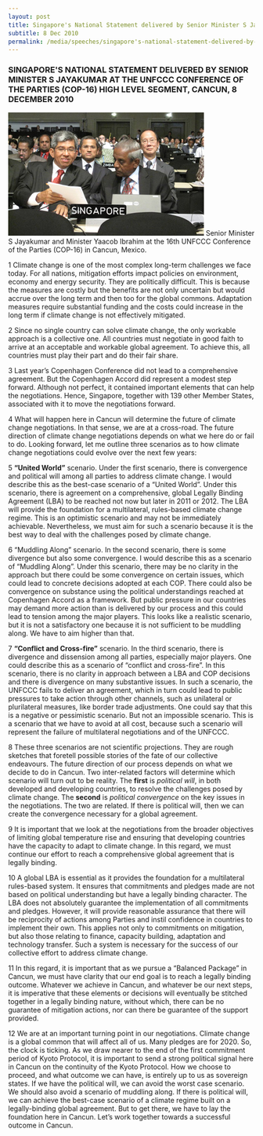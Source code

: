 ```yaml
---
layout: post
title: Singapore's National Statement delivered by Senior Minister S Jayakumar at the UNFCCC Conference of the Parties (COP-16) High Level Segment, Cancun, 8 December 2010
subtitle: 8 Dec 2010
permalink: /media/speeches/singapore's-national-statement-delivered-by-senior-minister-s-jayakumar-at-the-unfccc-conference-of-the-parties
---
```


### SINGAPORE'S NATIONAL STATEMENT DELIVERED BY SENIOR MINISTER S JAYAKUMAR AT THE UNFCCC CONFERENCE OF THE PARTIES (COP-16) HIGH LEVEL SEGMENT, CANCUN, 8 DECEMBER 2010


<a href="/images/cancun-mexico.jpg" target="_blank"> ![Senior Minister S Jayakumar and Minister Yaacob Ibrahim at the 16th UNFCCC Conference of the Parties (COP-16) in Cancun, Mexico](/images/cancun-mexico.jpg "Senior Minister S Jayakumar and Minister Yaacob Ibrahim at the 16th UNFCCC Conference of the Parties (COP-16) in Cancun, Mexico")</a>
Senior Minister S Jayakumar and Minister Yaacob Ibrahim at the 16th UNFCCC Conference of the Parties (COP-16) in Cancun, Mexico.

1 Climate change is one of the most complex long-term challenges we face today. For all nations, mitigation efforts impact policies on environment, economy and energy security. They are politically difficult. This is because the measures are costly but the benefits are not only uncertain but would accrue over the long term and then too for the global commons. Adaptation measures require substantial funding and the costs could increase in the long term if climate change is not effectively mitigated.

2 Since no single country can solve climate change, the only workable approach is a collective one. All countries must negotiate in good faith to arrive at an acceptable and workable global agreement. To achieve this, all countries must play their part and do their fair share.

3 Last year’s Copenhagen Conference did not lead to a comprehensive agreement. But the Copenhagen Accord did represent a modest step forward. Although not perfect, it contained important elements that can help the negotiations. Hence, Singapore, together with 139 other Member States, associated with it to move the negotiations forward.

4 What will happen here in Cancun will determine the future of climate change negotiations. In that sense, we are at a cross-road. The future direction of climate change negotiations depends on what we here do or fail to do. Looking forward, let me outline three scenarios as to how climate change negotiations could evolve over the next few years:

5 **“United World”** scenario. Under the first scenario, there is convergence and political will among all parties to address climate change. I would describe this as the best-case scenario of a “United World”. Under this scenario, there is agreement on a comprehensive, global Legally Binding Agreement (LBA) to be reached not now but later in 2011 or 2012. The LBA will provide the foundation for a multilateral, rules-based climate change regime. This is an optimistic scenario and may not be immediately achievable. Nevertheless, we must aim for such a scenario because it is the best way to deal with the challenges posed by climate change.

6 “Muddling Along” scenario. In the second scenario, there is some divergence but also some convergence. I would describe this as a scenario of “Muddling Along”. Under this scenario, there may be no clarity in the approach but there could be some convergence on certain issues, which could lead to concrete decisions adopted at each COP. There could also be convergence on substance using the political understandings reached at Copenhagen Accord as a framework. But public pressure in our countries may demand more action than is delivered by our process and this could lead to tension among the major players. This looks like a realistic scenario, but it is not a satisfactory one because it is not sufficient to be muddling along. We have to aim higher than that.


7 **“Conflict and Cross-fire”** scenario. In the third scenario, there is divergence and dissension among all parties, especially major players. One could describe this as a scenario of “conflict and cross-fire”. In this scenario, there is no clarity in approach between a LBA and COP decisions and there is divergence on many substantive issues. In such a scenario, the UNFCCC fails to deliver an agreement, which in turn could lead to public pressures to take action through other channels, such as unilateral or plurilateral measures, like border trade adjustments. One could say that this is a negative or pessimistic scenario. But not an impossible scenario. This is a scenario that we have to avoid at all cost, because such a scenario will represent the failure of multilateral negotiations and of the UNFCCC.


8 These three scenarios are not scientific projections. They are rough sketches that foretell possible stories of the fate of our collective endeavours. The future direction of our process depends on what we decide to do in Cancun. Two inter-related factors will determine which scenario will turn out to be reality. The **first** is *political will*, in both developed and developing countries, to resolve the challenges posed by climate change. The **second** is *political convergence* on the key issues in the negotiations. The two are related. If there is political will, then we can create the convergence necessary for a global agreement.

9 It is important that we look at the negotiations from the broader objectives of limiting global temperature rise and ensuring that developing countries have the capacity to adapt to climate change. In this regard, we must continue our effort to reach a comprehensive global agreement that is legally binding.


10 A global LBA is essential as it provides the foundation for a multilateral rules-based system. It ensures that commitments and pledges made are not based on political understanding but have a legally binding character. The LBA does not absolutely guarantee the implementation of all commitments and pledges. However, it will provide reasonable assurance that there will be reciprocity of actions among Parties and instil confidence in countries to implement their own. This applies not only to commitments on mitigation, but also those relating to finance, capacity building, adaptation and technology transfer. Such a system is necessary for the success of our collective effort to address climate change.


11 In this regard, it is important that as we pursue a “Balanced Package” in Cancun, we must have clarity that our end goal is to reach a legally binding outcome. Whatever we achieve in Cancun, and whatever be our next steps, it is imperative that these elements or decisions will eventually be stitched together in a legally binding nature, without which, there can be no guarantee of mitigation actions, nor can there be guarantee of the support provided.


12 We are at an important turning point in our negotiations. Climate change is a global common that will affect all of us. Many pledges are for 2020. So, the clock is ticking. As we draw nearer to the end of the first commitment period of Kyoto Protocol, it is important to send a strong political signal here in Cancun on the continuity of the Kyoto Protocol. How we choose to proceed, and what outcome we can have, is entirely up to us as sovereign states. If we have the political will, we can avoid the worst case scenario. We should also avoid a scenario of muddling along. If there is political will, we can achieve the best-case scenario of a climate regime built on a legally-binding global agreement. But to get there, we have to lay the foundation here in Cancun. Let’s work together towards a successful outcome in Cancun.





